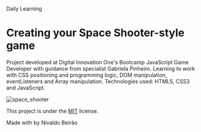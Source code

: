 Daily Learning

# Creating your Space Shooter-style game

Project developed at Digital Innovation One's Bootcamp JavaScript Game Developer with guidance from specialist Gabriela Pinheiro. Learning to work with CSS positioning and programming logic, DOM manipulation, eventListeners and Array manipulation. Technologies used: HTML5, CSS3 and JavaScript.

![space_shooter](https://user-images.githubusercontent.com/95108889/161843793-5a44f10b-7775-4cdf-b120-6a1c2cf93f5e.png)

This project is under the [MIT](./LICENSE) license.

Made with by Nivaldo Beirão

